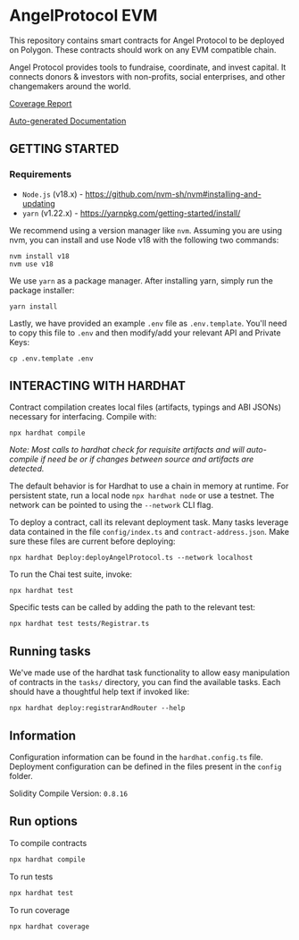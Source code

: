 # AngelProtocol EVM 

This repository contains smart contracts for Angel Protocol to be deployed on Polygon. These contracts should work on any EVM compatible chain. 

Angel Protocol provides tools to fundraise, coordinate, and invest capital. It connects donors &  investors with non-profits, social enterprises, and other changemakers around the world.

[Coverage Report](https://angel-protocol-coverage-report.vercel.app/)

[Auto-generated Documentation](https://doc-site-angel.vercel.app/)

## GETTING STARTED

### Requirements
- `Node.js` (v18.x) - https://github.com/nvm-sh/nvm#installing-and-updating
- `yarn` (v1.22.x) - https://yarnpkg.com/getting-started/install/

We recommend using a version manager like `nvm`. Assuming you are using nvm, you can install and use Node v18 with the following two commands:
```shell
nvm install v18
nvm use v18
```

We use `yarn` as a package manager. After installing yarn, simply run the package installer:
```shell
yarn install
```

Lastly, we have provided an example `.env` file as `.env.template`.
You'll need to copy this file to `.env` and then modify/add your relevant API and Private Keys:
```shell
cp .env.template .env
```

## INTERACTING WITH HARDHAT

Contract compilation creates local files (artifacts, typings and ABI JSONs) necessary for interfacing. Compile with: 

`npx hardhat compile`

_Note: Most calls to hardhat check for requisite artifacts and will auto-compile if need be or if changes between source and artifacts are detected._


The default behavior is for Hardhat to use a chain in memory at runtime. For persistent state, run a local node `npx hardhat node` or use a testnet. 
The network can be pointed to using the `--network` CLI flag. 

To deploy a contract, call its relevant deployment task. Many tasks leverage data contained in the file `config/index.ts` and `contract-address.json`. Make sure these files are current before deploying: 

`npx hardhat Deploy:deployAngelProtocol.ts --network localhost`

To run the Chai test suite, invoke: 

`npx hardhat test`

Specific tests can be called by adding the path to the relevant test: 

`npx hardhat test tests/Registrar.ts`

## Running tasks

We've made use of the hardhat task functionality to allow easy manipulation of contracts
in the `tasks/` directory, you can find the available tasks. Each should have a thoughtful help text if invoked like: 

`npx hardhat deploy:registrarAndRouter --help`

## Information

Configuration information can be found in the `hardhat.config.ts` file. Deployment configuration can be defined in the files present in the `config` folder.

Solidity Compile Version: `0.8.16`

## Run options

To compile contracts 
  
```sh 
npx hardhat compile
```

To run tests

```sh
npx hardhat test
```

To run coverage 

```sh
npx hardhat coverage
```

